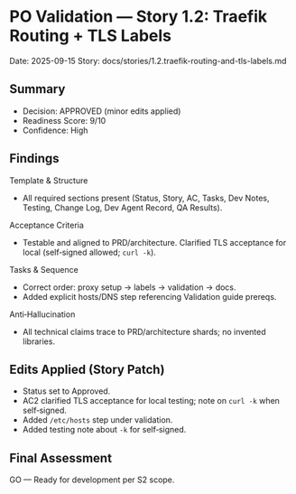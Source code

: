 # PO Validation — Story 1.2: Traefik Routing + TLS Labels

Date: 2025-09-15
Story: docs/stories/1.2.traefik-routing-and-tls-labels.md

## Summary
- Decision: APPROVED (minor edits applied)
- Readiness Score: 9/10
- Confidence: High

## Findings
Template & Structure
- All required sections present (Status, Story, AC, Tasks, Dev Notes, Testing, Change Log, Dev Agent Record, QA Results).

Acceptance Criteria
- Testable and aligned to PRD/architecture. Clarified TLS acceptance for local (self‑signed allowed; `curl -k`).

Tasks & Sequence
- Correct order: proxy setup → labels → validation → docs.
- Added explicit hosts/DNS step referencing Validation guide prereqs.

Anti‑Hallucination
- All technical claims trace to PRD/architecture shards; no invented libraries.

## Edits Applied (Story Patch)
- Status set to Approved.
- AC2 clarified TLS acceptance for local testing; note on `curl -k` when self‑signed.
- Added `/etc/hosts` step under validation.
- Added testing note about `-k` for self‑signed.

## Final Assessment
GO — Ready for development per S2 scope.
